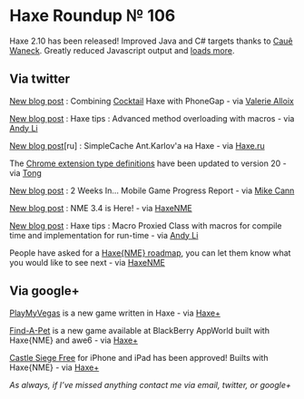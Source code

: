 [_template]: ../templates/roundup.html
# Haxe Roundup № 106

Haxe 2.10 has been released! Improved Java and C# targets thanks to [Cauê Waneck][link 1]. Greatly reduced Javascript output and [loads more][link 2].

## Via twitter

[New blog post][link 3] : Combining [Cocktail][link 4] Haxe with PhoneGap - via [Valerie Alloix][link 5]

[New blog post][link 6] : Haxe tips : Advanced method overloading with macros - via [Andy Li][link 7]

[New blog post][link 8][ru] : SimpleCache Ant.Karlov'а на Haxe - via [Haxe.ru][link 9]

The [Chrome extension type definitions][link 10] have been updated to version 20 - via [Tong][link 11]

[New blog post][link 12] : 2 Weeks In… Mobile Game Progress Report - via [Mike Cann][link 13]

[New blog post][link 14] : NME 3.4 is Here! - via [HaxeNME][link 15]

[New blog post][link 16] : Haxe tips : Macro Proxied Class with macros for compile time and implementation for run-time - via [Andy Li][link 17]

People have asked for a [Haxe{NME} roadmap][link 18], you can let them know what you would like to see next - via [HaxeNME][link 19]

## Via google+

[PlayMyVegas][link 20] is a new game written in Haxe - via [Haxe+][link 21]

[Find-A-Pet][link 22] is a new game available at BlackBerry AppWorld built with Haxe{NME} and awe6 - via [Haxe+][link 23]

[Castle Siege Free][link 24] for iPhone and iPad has been approved! Builts with Haxe{NME} - via [Haxe+][link 25]

*As always, if I’ve missed anything contact me via email, twitter, or google+*

[link 1]: https://www.twitter.com/cwaneck "Cauê Waneck"
[link 2]: http://haxe.org/doc/release/2.10 "loads more"
[link 3]: http://www.blog.elimak.com/2012/07/combining-cocktail-haxe-with-phonegap/ "New blog post"
[link 4]: http://haxe.org/com/libs/cocktail/ "Cocktail"
[link 5]: https://www.twitter.com/elimak "Valerie Alloix"
[link 6]: http://blog.onthewings.net/2012/07/13/haxe-tips-advanced-method-overloading-with-macros/ "New blog post"
[link 7]: https://www.twitter.com/andy_li "Andy Li"
[link 8]: http://www.flashgameblogs.ru/blog/1045.html "New blog post"
[link 9]: https://www.twitter.com/haxe_ru "Haxe.ru"
[link 10]: https://www.github.com/tong/chrome.extension "Chrome extension type definitions"
[link 11]: https://www.twitter.com/disktree "Tong"
[link 12]: http://mikecann.co.uk/personal-projects/2-weeks-in-mobile-game-progress-report/ "New blog post"
[link 13]: https://www.twitter.com/mikeysee "Mike Cann"
[link 14]: http://www.haxenme.org/blog/?p=108 "New blog post"
[link 15]: https://www.twitter.com/haxenme "HaxeNME"
[link 16]: http://blog.onthewings.net/2012/07/17/haxe-tips-macro-proxied-class-with-macros-for-compile-time-and-implementation-for-run-time/ "New blog post"
[link 17]: https://www.twitter.com/andy_li "Andy Li"
[link 18]: http://haxenme.uservoice.com/forums/169628-general "Haxe{NME} roadmap"
[link 19]: https://www.twitter.com/haxenme "HaxeNME"
[link 20]: http://apps.facebook.com/playmyvegas "PlayMyVegas"
[link 21]: https://plus.google.com/113704686911055424796/posts/WM62QjPxdDg "Haxe+"
[link 22]: https://appworld.blackberry.com/webstore/content/124956/ "Find-A-Pet"
[link 23]: https://plus.google.com/113704686911055424796/posts/X8JqRzBHB5q "Haxe+"
[link 24]: http://itunes.apple.com/us/app/castle-siege-free/id522940766?ls=1&amp;mt=8 "Castle Siege Free"
[link 25]: https://plus.google.com/113704686911055424796/posts/RiuTYUFZnYk "Haxe+"

